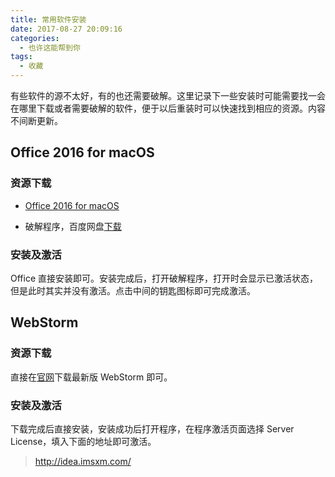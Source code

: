 ```yaml
---
title: 常用软件安装
date: 2017-08-27 20:09:16
categories:
  - 也许这能帮到你
tags:
  - 收藏
---
```


有些软件的源不太好，有的也还需要破解。这里记录下一些安装时可能需要找一会在哪里下载或者需要破解的软件，便于以后重装时可以快速找到相应的资源。内容不间断更新。

<!-- more -->

## Office 2016 for macOS

### 资源下载

- [Office 2016 for macOS](http://officecdn.microsoft.com/pr/C1297A47-86C4-4C1F-97FA-950631F94777/OfficeMac/Microsoft_Office_2016_Installer.pkg)

- 破解程序，百度网盘[下载](http://pan.baidu.com/s/1o8dY1f0)

### 安装及激活

Office 直接安装即可。安装完成后，打开破解程序，打开时会显示已激活状态，但是此时其实并没有激活。点击中间的钥匙图标即可完成激活。

## WebStorm

### 资源下载

直接在[官网](http://www.jetbrains.com/webstorm/)下载最新版 WebStorm 即可。

### 安装及激活

下载完成后直接安装，安装成功后打开程序，在程序激活页面选择 Server License，填入下面的地址即可激活。

> http://idea.imsxm.com/
